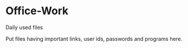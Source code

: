 # Office-Work
Daily used files

Put files having important links, user ids, passwords and programs here.
